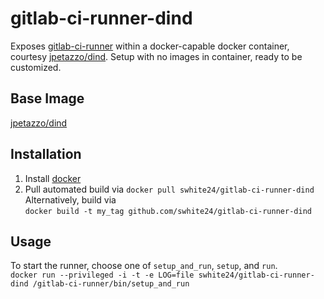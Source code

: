 # gitlab-ci-runner-dind

Exposes [gitlab-ci-runner](https://github.com/gitlabhq/gitlab-ci-runner) within a docker-capable docker container, courtesy [jpetazzo/dind](https://github.com/jpetazzo/dind).  Setup with no images in container, ready to be customized.

## Base Image
[jpetazzo/dind](https://github.com/jpetazzo/dind)

## Installation

1. Install [docker](http://docker.com)
1. Pull automated build via `docker pull swhite24/gitlab-ci-runner-dind`  
  Alternatively, build via  
  `docker build -t my_tag github.com/swhite24/gitlab-ci-runner-dind`

## Usage

To start the runner, choose one of `setup_and_run`, `setup`, and `run`.  
`docker run --privileged -i -t -e LOG=file swhite24/gitlab-ci-runner-dind /gitlab-ci-runner/bin/setup_and_run`